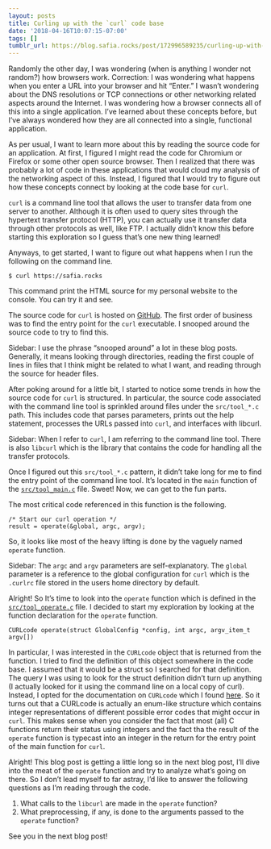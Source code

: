 ```yaml
---
layout: posts
title: Curling up with the `curl` code base
date: '2018-04-16T10:07:15-07:00'
tags: []
tumblr_url: https://blog.safia.rocks/post/172996589235/curling-up-with-the-curl-code-base
---
```

Randomly the other day, I was wondering (when is anything I wonder not random?) how browsers work. Correction: I was wondering what happens when you enter a URL into your browser and hit “Enter.” I wasn’t wondering about the DNS resolutions or TCP connections or other networking related aspects around the Internet. I was wondering how a browser connects all of this into a single application. I’ve learned about these concepts before, but I’ve always wondered how they are all connected into a single, functional application.

As per usual, I want to learn more about this by reading the source code for an application. At first, I figured I might read the code for Chromium or Firefox or some other open source browser. Then I realized that there was probably a lot of code in these applications that would cloud my analysis of the networking aspect of this. Instead, I figured that I would try to figure out how these concepts connect by looking at the code base for `curl`.

`curl` is a command line tool that allows the user to transfer data from one server to another. Although it is often used to query sites through the hypertext transfer protocol (HTTP), you can actually use it transfer data through other protocols as well, like FTP. I actually didn’t know this before starting this exploration so I guess that’s one new thing learned!

Anyways, to get started, I want to figure out what happens when I run the following on the command line.

    $ curl https://safia.rocks

This command print the HTML source for my personal website to the console. You can try it and see.

The source code for `curl` is hosted on [GitHub](https://github.com/curl/curl). The first order of business was to find the entry point for the `curl` executable. I snooped around the source code to try to find this.

Sidebar: I use the phrase “snooped around” a lot in these blog posts. Generally, it means looking through directories, reading the first couple of lines in files that I think might be related to what I want, and reading through the source for header files.

After poking around for a little bit, I started to notice some trends in how the source code for `curl` is structured. In particular, the source code associated with the command line tool is sprinkled around files under the `src/tool_*.c` path. This includes code that parses parameters, prints out the help statement, processes the URLs passed into `curl`, and interfaces with libcurl.

Sidebar: When I refer to `curl`, I am referring to the command line tool. There is also `libcurl` which is the library that contains the code for handling all the transfer protocols.

Once I figured out this `src/tool_*.c` pattern, it didn’t take long for me to find the entry point of the command line tool. It’s located in the `main` function of the [`src/tool_main.c`](https://github.com/curl/curl/blob/36f0f47887563b2e016554dc0b8747cef39f746f/src/tool_main.c#L241-L282) file. Sweet! Now, we can get to the fun parts.

The most critical code referenced in this function is the following.

    /* Start our curl operation */
    result = operate(&global, argc, argv);

So, it looks like most of the heavy lifting is done by the vaguely named `operate` function.

Sidebar: The `argc` and `argv` parameters are self-explanatory. The `global` parameter is a reference to the global configuration for `curl` which is the `.curlrc` file stored in the users home directory by default.

Alright! So It’s time to look into the `operate` function which is defined in the [`src/tool_operate.c`](https://github.com/curl/curl/blob/36f0f47887563b2e016554dc0b8747cef39f746f/src/tool_operate.c) file. I decided to start my exploration by looking at the function declaration for the `operate` function.

    CURLcode operate(struct GlobalConfig *config, int argc, argv_item_t argv[])

In particular, I was interested in the `CURLcode` object that is returned from the function. I tried to find the definition of this object somewhere in the code base. I assumed that it would be a struct so I searched for that definition. The query I was using to look for the struct definition didn’t turn up anything (I actually looked for it using the command line on a local copy of curl). Instead, I opted for the documentation on `CURLcode` which I found [here](https://curl.haxx.se/libcurl/c/libcurl-errors.html). So it turns out that a CURLcode is actually an enum-like structure which contains integer representations of different possible error codes that might occur in `curl`. This makes sense when you consider the fact that most (all) C functions return their status using integers and the fact tha the result of the `operate` function is typecast into an integer in the return for the entry point of the main function for `curl`.

Alright! This blog post is getting a little long so in the next blog post, I’ll dive into the meat of the `operate` function and try to analyze what’s going on there. So I don’t lead myself to far astray, I’d like to answer the following questions as I’m reading through the code.

1. What calls to the `libcurl` are made in the `operate` function?
2. What preprocessing, if any, is done to the arguments passed to the `operate` function?

See you in the next blog post!

